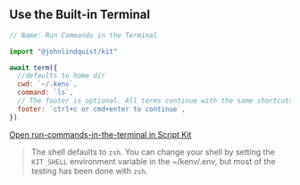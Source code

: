 <meta url="https://github.com/johnlindquist/kit/discussions/821">
<meta id="D_kwDOEu7MBc4AP_up">
<meta sectionIndex="1">
<meta title="Built-in Terminal">
<meta section="Essentials">
<meta i="4">    
<meta path="docs/built-in-terminal">

## Use the Built-in Terminal

```js
// Name: Run Commands in the Terminal

import "@johnlindquist/kit"

await term({
  //defaults to home dir
  cwd: `~/.kenv`,
  command: `ls`,
  // The footer is optional. All terms continue with the same shortcuts
  footer: `ctrl+c or cmd+enter to continue`,
})
```

[Open run-commands-in-the-terminal in Script Kit](https://scriptkit.com/api/new?name=run-commands-in-the-terminal&url=https://gist.githubusercontent.com/johnlindquist/e1fbd791d67d772c047f2afcab087cff/raw/37f5ab92f8caafbf437d4f234818ebae67fb7fba/run-commands-in-the-terminal.js")

> The shell defaults to `zsh`. You can change your shell by setting the `KIT_SHELL` environment variable in the ~/kenv/.env, but most of the testing has been done with `zsh`.
